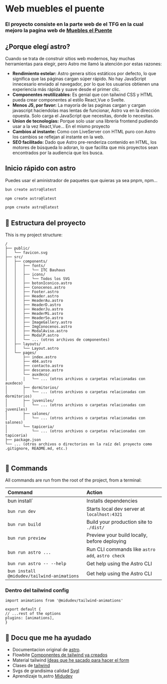# Web muebles el puente

### El proyecto consiste en la parte web de el TFG en la cual mejoro la pagina web de [Muebles el Puente](https://muebleselpuente.com/) 

## ¿Porque elegí astro?

Cuando se trata de construir sitios web modernos, hay muchas herramientas para elegir, pero Astro me llamó la atención por estas razones:

- **Rendimiento estelar:** Astro genera sitios estáticos por defecto, lo que significa que las páginas cargan súper rápido. No hay JavaScript innecesario enviado al navegador, por lo que los usuarios obtienen una experiencia más rápida y suave desde el primer clic.
- **Componentes reutilizables:** Es genial que con tailwind CSS y HTML pueda crear componentes al estilo React,Vue o Svelte.
- **Menos JS, por favor:** La mayoría de las paginas cargan y cargan javascript haciendolas mas lentas de funcionar,  Astro va en la dirección opuesta. Solo carga el JavaScript que necesitas, donde lo necesitas.
- **Union de tecnologías:** Porque solo usar una librería frontend pudiendo usar a la vez React,Vue... En el mismo proyecto
- **Cambios al instante:** Como con LiveServer con HTML puro con Astro los cambios se reflejan al instante en la web.
- **SEO facilitado:** Dado que Astro pre-renderiza contenido en HTML, los motores de búsqueda lo adoran, lo que facilita que mis proyectos sean encontrados por la audiencia que los busca.

## Inicio rápido con astro

Puedes usar el aministrador de paquetes que quieras ya sea pnpm, npm...

```sh
bun create astro@latest

npm create astro@latest

pnpm create astro@latest
```

## 🚀 Estructura del proyecto

This is my project structure:

```text
/
├── public/
│   └── favicon.svg
├── src/
│   ├── components/
│   │   ├── fonts/
│   │   │   └── ITC Bauhaus
│   │   ├── icons/
│   │   │   └── Todos los SVG
│   │   ├── botonIconico.astro
│   │   ├── Conocenos.astro
│   │   ├── Footer.astro
│   │   ├── Header.astro
│   │   ├── HeaderAu.astro
│   │   ├── HeaderD.astro
│   │   ├── HeaderJu.astro
│   │   ├── HeaderMi.astro
│   │   ├── HeaderSo.astro
│   │   ├── ImageGallery.astro
│   │   ├── ImgConocenos.astro
│   │   ├── ModalAviso.astro
│   │   ├── ModalP.astro
│   │   └── ... (otros archivos de componentes)
│   ├── layouts/
│   │   └── Layout.astro
│   └── pages/
│       ├── index.astro
│       ├── 404.astro
│       ├── contacto.astro
│       ├── descanso.astro
│       └── auxdeco/
│       │   └── ... (otros archivos o carpetas relacionadas con auxdeco)
│       ├── dormitorios/
│       │   └── ... (otros archivos o carpetas relacionadas con dormitorios)
│       ├── juveniles/
│       │   └── ... (otros archivos o carpetas relacionadas con juveniles)
│       ├── salones/
│       │   └── ... (otros archivos o carpetas relacionadas con salones)
│       └── tapiceria/
│           └── ... (otros archivos o carpetas relacionadas con tapiceria)
├── package.json
└── ... (otros archivos o directorios en la raíz del proyecto como .gitignore, README.md, etc.)


```



## 🧞 Commands

All commands are run from the root of the project, from a terminal:

| Command                   | Action                                           |
| :------------------------ | :----------------------------------------------- |
|bun install`               | Installs dependencies                            |
| `bun run dev`             | Starts local dev server at `localhost:4321`      |
| `bun run build`           | Build your production site to `./dist/`          |
| `bun run preview`         | Preview your build locally, before deploying     |
| `bun run astro ...`       | Run CLI commands like `astro add`, `astro check` |
| `bun run astro -- --help` | Get help using the Astro CLI                     |
| `bun install @midudev/tailwind-animations` | Get help using the Astro CLI    |

### Dentro del tailwind config

    import animations from '@midudev/tailwind-animations'

    export default {
    // ...rest of the options
    plugins: [animations],
    }

## 👀 Docu que me ha ayudado

- Documentacion original de [astro](https://docs.astro.build).
- Flowbite [Componentes de tailwind ya creados](https://flowbite.com/)
- Material tailwind [Ideas que he sacado para hacer el form](https://www.material-tailwind.com/)
- Clases de [tailwind](https://tailwindcss.com/)
- Svgs de grandisima calidad [Svgl](https://svgl.vercel.app/)
- Aprendizaje ts,astro [Midudev](https://midu.dev/)